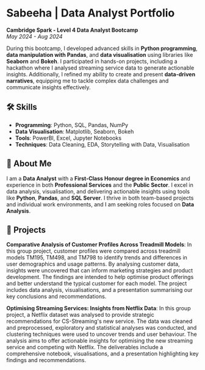 # Sabeeha | Data Analyst Portfolio  
**Cambridge Spark - Level 4 Data Analyst Bootcamp**  
*May 2024 - Aug 2024*

During this bootcamp, I developed advanced skills in **Python programming**, **data manipulation with Pandas**, and **data visualisation** using libraries like **Seaborn** and **Bokeh**. I 
participated in hands-on projects, including a hackathon where I analysed streaming service data to generate actionable insights. Additionally, I refined my ability to create and present 
**data-driven narratives**, equipping me to tackle complex data challenges and communicate insights effectively.

## 🛠️ Skills
- **Programming**: Python, SQL, Pandas, NumPy
- **Data Visualisation**: Matplotlib, Seaborn, Bokeh
- **Tools**: PowerBI, Excel, Jupyter Notebooks
- **Techniques**: Data Cleaning, EDA, Storytelling with Data, Visualisation

## 💼 About Me
I am a **Data Analyst** with a **First-Class Honour degree in Economics** and experience in both **Professional Services** and the **Public Sector**. I excel in data analysis, visualisation, and delivering actionable insights using tools like **Python**, **Pandas**, and **SQL Server**. I thrive in both team-based projects and individual work environments, and I am seeking roles focused on **Data Analysis**.

## 📂 Projects
**Comparative Analysis of Customer Profiles Across Treadmill Models**: In this group project, customer profiles were compared across treadmill models TM195, TM498, and TM798 to
identify trends and differences in user demographics and usage patterns. By analysing customer data, insights were uncovered that can inform marketing strategies and product
development. The findings are intended to help optimise product offerings and better understand the typical customer for each model. The project includes data analysis, visualisations, and a presentation summarising our key conclusions and recommendations.

**Optimising Streaming Services: Insights from Netflix Data**: In this group project, a Netflix dataset was analysed to provide strategic recommendations for CS-Streaming's new service.
The data was cleaned and preprocessed, exploratory and statistical analyses was conducted, and clustering techniques were used to uncover trends and user behaviour. The analysis aims to
offer actionable insights for optimising the new streaming service and competing with Netflix. The deliverables include a comprehensive notebook, visualisations, and a presentation
highlighting key findings and recommendations.
